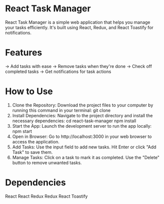 # React Task Manager
React Task Manager is a simple web application that helps you manage your tasks efficiently. It's built using React, Redux, and React Toastify for notifications.

# Features
-> Add tasks with ease
-> Remove tasks when they're done
-> Check off completed tasks
-> Get notifications for task actions

# How to Use
1. Clone the Repository: Download the project files to your computer by running this command in your terminal:
git clone <repository-url>
2. Install Dependencies: Navigate to the project directory and install the necessary dependencies:
cd react-task-manager
npm install
3. Start the App: Launch the development server to run the app locally:
npm start
4. Open in Browser: Go to http://localhost:3000 in your web browser to access the application.
5. Add Tasks: Use the input field to add new tasks. Hit Enter or click "Add Task" to save them.
6. Manage Tasks: Click on a task to mark it as completed. Use the "Delete" button to remove unwanted tasks.

# Dependencies
React
React Redux
Redux
React Toastify
